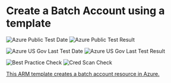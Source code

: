 # Create a Batch Account using a template

![Azure Public Test Date](https://azurequickstartsservice.blob.core.windows.net/badges/101-batchaccount-with-storage/PublicLastTestDate.svg)
![Azure Public Test Result](https://azurequickstartsservice.blob.core.windows.net/badges/101-batchaccount-with-storage/PublicDeployment.svg)

![Azure US Gov Last Test Date](https://azurequickstartsservice.blob.core.windows.net/badges/101-batchaccount-with-storage/FairfaxLastTestDate.svg)
![Azure US Gov Last Test Result](https://azurequickstartsservice.blob.core.windows.net/badges/101-batchaccount-with-storage/FairfaxDeployment.svg)

![Best Practice Check](https://azurequickstartsservice.blob.core.windows.net/badges/101-batchaccount-with-storage/BestPracticeResult.svg)
![Cred Scan Check](https://azurequickstartsservice.blob.core.windows.net/badges/101-batchaccount-with-storage/CredScanResult.svg)

<a href="https://portal.azure.com/#create/Microsoft.Template/uri/https%3A%2F%2Fraw.githubusercontent.com%2Fazure%2Fazure-quickstart-templates%2Fmaster%2F101-batchaccount-with-storage%2Fazuredeploy.json" target="_blank">

This ARM template creates a batch account resource in Azure.



